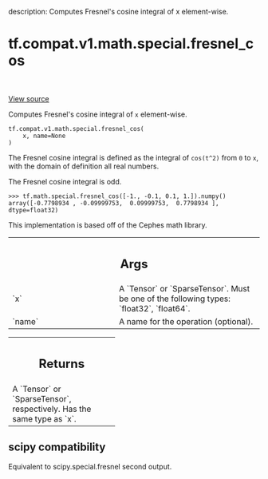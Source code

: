 description: Computes Fresnel's cosine integral of x element-wise.

<div itemscope itemtype="http://developers.google.com/ReferenceObject">
<meta itemprop="name" content="tf.compat.v1.math.special.fresnel_cos" />
<meta itemprop="path" content="Stable" />
</div>

# tf.compat.v1.math.special.fresnel_cos

<!-- Insert buttons and diff -->

<table class="tfo-notebook-buttons tfo-api nocontent" align="left">

</table>

<a target="_blank" class="external" href="/code/stable/tensorflow/python/ops/special_math_ops.py">View source</a>



Computes Fresnel's cosine integral of `x` element-wise.


<pre class="devsite-click-to-copy prettyprint lang-py tfo-signature-link">
<code>tf.compat.v1.math.special.fresnel_cos(
    x, name=None
)
</code></pre>



<!-- Placeholder for "Used in" -->

The Fresnel cosine integral is defined as the integral of `cos(t^2)` from
`0` to `x`, with the domain of definition all real numbers.

The Fresnel cosine integral is odd.
```
>>> tf.math.special.fresnel_cos([-1., -0.1, 0.1, 1.]).numpy()
array([-0.7798934 , -0.09999753,  0.09999753,  0.7798934 ], dtype=float32)
```

This implementation is based off of the Cephes math library.

<!-- Tabular view -->
 <table class="responsive fixed orange">
<colgroup><col width="214px"><col></colgroup>
<tr><th colspan="2"><h2 class="add-link">Args</h2></th></tr>

<tr>
<td>
`x`<a id="x"></a>
</td>
<td>
A `Tensor` or `SparseTensor`. Must be one of the following types:
`float32`, `float64`.
</td>
</tr><tr>
<td>
`name`<a id="name"></a>
</td>
<td>
A name for the operation (optional).
</td>
</tr>
</table>



<!-- Tabular view -->
 <table class="responsive fixed orange">
<colgroup><col width="214px"><col></colgroup>
<tr><th colspan="2"><h2 class="add-link">Returns</h2></th></tr>
<tr class="alt">
<td colspan="2">
A `Tensor` or `SparseTensor`, respectively. Has the same type as `x`.
</td>
</tr>

</table>




 <section><devsite-expandable expanded>
 <h2 class="showalways">scipy compatibility</h2>

Equivalent to scipy.special.fresnel second output.

 </devsite-expandable></section>

